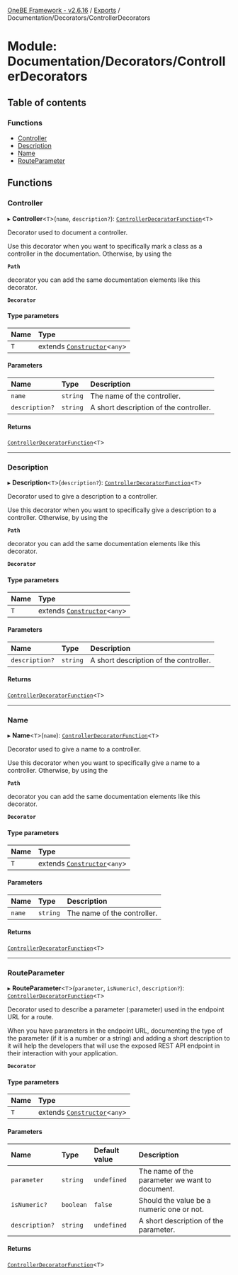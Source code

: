 [OneBE Framework - v2.6.16](../README.md) / [Exports](../modules.md) / Documentation/Decorators/ControllerDecorators

# Module: Documentation/Decorators/ControllerDecorators

## Table of contents

### Functions

- [Controller](Documentation_Decorators_ControllerDecorators.md#controller)
- [Description](Documentation_Decorators_ControllerDecorators.md#description)
- [Name](Documentation_Decorators_ControllerDecorators.md#name)
- [RouteParameter](Documentation_Decorators_ControllerDecorators.md#routeparameter)

## Functions

### Controller

▸ **Controller**<`T`\>(`name`, `description?`): [`ControllerDecoratorFunction`](Router_RouteTypes.md#controllerdecoratorfunction)<`T`\>

Decorator used to document a controller.

Use this decorator when you want to specifically mark a class as a controller
in the documentation. Otherwise, by using the

**`Path`**

decorator you can add
the same documentation elements like this decorator.

**`Decorator`**

#### Type parameters

| Name | Type |
| :------ | :------ |
| `T` | extends [`Constructor`](Documentation_MetadataTypes.md#constructor)<`any`\> |

#### Parameters

| Name | Type | Description |
| :------ | :------ | :------ |
| `name` | `string` | The name of the controller. |
| `description?` | `string` | A short description of the controller. |

#### Returns

[`ControllerDecoratorFunction`](Router_RouteTypes.md#controllerdecoratorfunction)<`T`\>

___

### Description

▸ **Description**<`T`\>(`description?`): [`ControllerDecoratorFunction`](Router_RouteTypes.md#controllerdecoratorfunction)<`T`\>

Decorator used to give a description to a controller.

Use this decorator when you want to specifically give a description to a controller.
Otherwise, by using the

**`Path`**

decorator you can add the same documentation
elements like this decorator.

**`Decorator`**

#### Type parameters

| Name | Type |
| :------ | :------ |
| `T` | extends [`Constructor`](Documentation_MetadataTypes.md#constructor)<`any`\> |

#### Parameters

| Name | Type | Description |
| :------ | :------ | :------ |
| `description?` | `string` | A short description of the controller. |

#### Returns

[`ControllerDecoratorFunction`](Router_RouteTypes.md#controllerdecoratorfunction)<`T`\>

___

### Name

▸ **Name**<`T`\>(`name`): [`ControllerDecoratorFunction`](Router_RouteTypes.md#controllerdecoratorfunction)<`T`\>

Decorator used to give a name to a controller.

Use this decorator when you want to specifically give a name to a controller.
Otherwise, by using the

**`Path`**

decorator you can add the same documentation
elements like this decorator.

**`Decorator`**

#### Type parameters

| Name | Type |
| :------ | :------ |
| `T` | extends [`Constructor`](Documentation_MetadataTypes.md#constructor)<`any`\> |

#### Parameters

| Name | Type | Description |
| :------ | :------ | :------ |
| `name` | `string` | The name of the controller. |

#### Returns

[`ControllerDecoratorFunction`](Router_RouteTypes.md#controllerdecoratorfunction)<`T`\>

___

### RouteParameter

▸ **RouteParameter**<`T`\>(`parameter`, `isNumeric?`, `description?`): [`ControllerDecoratorFunction`](Router_RouteTypes.md#controllerdecoratorfunction)<`T`\>

Decorator used to describe a parameter (:parameter) used in the endpoint URL for a route.

When you have parameters in the endpoint URL, documenting the type of
the parameter (if it is a number or a string) and adding a short description
to it will help the developers that will use the exposed REST API endpoint
in their interaction with your application.

**`Decorator`**

#### Type parameters

| Name | Type |
| :------ | :------ |
| `T` | extends [`Constructor`](Documentation_MetadataTypes.md#constructor)<`any`\> |

#### Parameters

| Name | Type | Default value | Description |
| :------ | :------ | :------ | :------ |
| `parameter` | `string` | `undefined` | The name of the parameter we want to document. |
| `isNumeric?` | `boolean` | `false` | Should the value be a numeric one or not. |
| `description?` | `string` | `undefined` | A short description of the parameter. |

#### Returns

[`ControllerDecoratorFunction`](Router_RouteTypes.md#controllerdecoratorfunction)<`T`\>

